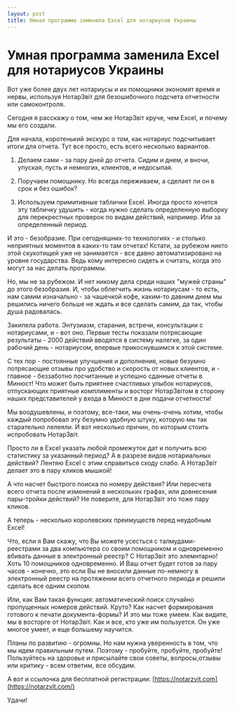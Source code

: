 ```yaml
---
layout: post
title: Умная программа заменила Excel для нотариусов Украины
---
```


# Умная программа заменила Excel для нотариусов Украины

Вот уже более двух лет нотариусы и их помощники экономят время и нервы, используя НотарЗвіт для безошибочного подсчета отчетности или самоконтроля.

Сегодня я расскажу о том, чем же НотарЗвіт круче, чем Excel, и почему мы его создали.

Для начала, коротенький экскурс о том, как нотариус подсчитывает итоги для отчета. Тут все просто, есть всего несколько вариантов.

1. Делаем сами - за пару дней до отчета. Сидим и днем, и вночи, упуская, пусть и немногих, клиентов, и недосыпая.

2. Поручаем помощнику. Но всегда переживаем, а сделает ли он в срок и без ошибок?

3. Используем примитивные таблички Excel. Иногда просто хочется эту табличку удушить - когда нужно сделать определенную выборку для перекрестных проверок по видам действий, например. Или за определенный период.

И это - безобразие. При сегодняшних-то технологиях - и столько неприятных моментов в каких-то там отчетах! Кстати, за рубежом никто этой скукотищей уже не занимается - все давно автоматизировано на уровне государства. Ведь кому интересно сидеть и считать, когда это могут за нас делать программы.

Но, мы не за рубежом. И нет никому дела среди наших "мужей страны" до этого безобразия. И, чтобы облегчить жизнь нотариусам - то есть, нам самим изначально - за чашечкой кофе, каким-то давним днем мы решились ничего больше не ждать и все сделать самим, да так, чтобы душа радовалась.

Закипела работа. Энтузиазм, старания, встречи, консультации с нотариусами, и - вот оно. Первые тесты показали потрясающие результаты - 2000 действий вводятся в систему налегке, за один рабочий день - нотариусом, впервые прикоснувшимся к этой системе.

С тех пор - постоянные улучшения и дополнения, новые безумно потрясающие отзывы про удобство и скорость от новых клиентов, и - главное - беззаботно посчитанные и успешно сданные отчеты в Минюст! Что может быть приятнее счастливых улыбок нотариусов, отпускающих приятные комплименты и восторг НотарЗвітом в сторону наших представителей у входа в Минюст в дни подачи отчетности!

Мы воодушевлены, и поэтому, все-таки, мы очень-очень хотим, чтобы каждый попробовал эту безумно удобную штуку, которую мы так старательно лелеяли. И вот несколько причин, по которым стоить испробовать НотарЗвіт.

Просто ли в Excel указать любой промежуток дат и получить всю статистику за указанный период? А в разрезе видов нотариальных действий? Лентяю Excel с этим справиться сходу слабо. А НотарЗвіт делает это в пару кликов мышкой!

А что насчет быстрого поиска по номеру действия?  Или пересчета всего отчета после изменений в нескольких графах, или довнесения пары-тройки действий? Не поверите, для НотарЗвіт это тоже пару кликов.

А теперь - несколько королевских преимуществ перед неудобным Excel!

Что, если я Вам скажу, что Вы можете усесться с талмудами-реестрами за два компьютера со своим помощником и одновременно вбивать данные в электронный реестр?  С НотарЗвіт это элемнтарно! Хоть 10 помощников одновременно. И Ваш отчет будет готов за пару часов - конечно, это если Вы не вносили данные по-немногу в электронный реестр на протяжении всего отчетного периода и решили сделать все одним скопом.

Или, как Вам такая функция: автоматический поиск случайно пропущенных номеров действий. Круто? Как насчет формирования готового к печати документа-формы? И это мы тоже умеем. Как видите, мы в восторге от НотарЗвіт. Как и все, кто уже им пользуется. Он уже многое умеет, и еще большему научится.

Планы по развитию - огромны. Но нам нужна уверенность в том, что мы идем правильным путем. Поэтому - пробуйте, пробуйте, пробуйте! Пользуйтесь на здоровье и присылайте свои советы, вопросы,отзывы или критику - всем ответим, все обсудим.

А вот и ссылочка для бесплатной регистрации:
[https://notarzvit.com](https://notarzvit.com/)

Удачи!
